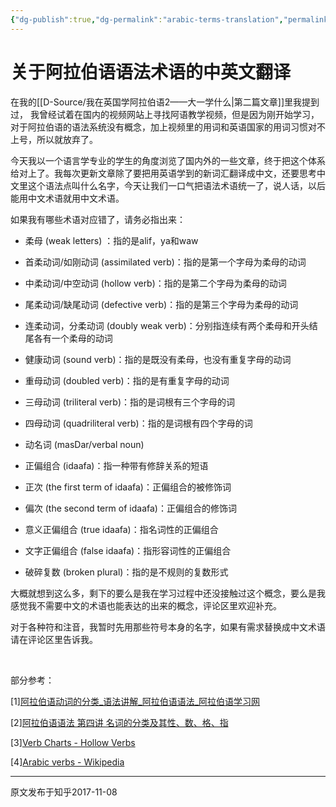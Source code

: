 ```yaml
---
{"dg-publish":true,"dg-permalink":"arabic-terms-translation","permalink":"/arabic-terms-translation/","created":"2024-01-28T23:04:06.176+08:00"}
---
```


# 关于阿拉伯语语法术语的中英文翻译

在我的[[D-Source/我在英国学阿拉伯语2——大一学什么\|第二篇文章]]里我提到过， 我曾经试着在国内的视频网站上寻找阿语教学视频，但是因为刚开始学习，对于阿拉伯语的语法系统没有概念，加上视频里的用词和英语国家的用词习惯对不上号，所以就放弃了。

  

今天我以一个语言学专业的学生的角度浏览了国内外的一些文章，终于把这个体系给对上了。我每次更新文章除了要把用英语学到的新词汇翻译成中文，还要思考中文里这个语法点叫什么名字，今天让我们一口气把语法术语统一了，说人话，以后能用中文术语就用中文术语。

  

如果我有哪些术语对应错了，请务必指出来：

- 柔母 (weak letters) ：指的是alif，ya和waw

- 首柔动词/如刚动词 (assimilated verb)：指的是第一个字母为柔母的动词

- 中柔动词/中空动词 (hollow verb)：指的是第二个字母为柔母的动词

- 尾柔动词/缺尾动词 (defective verb)：指的是第三个字母为柔母的动词

- 连柔动词，分柔动词 (doubly weak verb)：分别指连续有两个柔母和开头结尾各有一个柔母的动词

- 健康动词 (sound verb)：指的是既没有柔母，也没有重复字母的动词

- 重母动词 (doubled verb)：指的是有重复字母的动词

- 三母动词 (triliteral verb)：指的是词根有三个字母的词

- 四母动词 (quadriliteral verb)：指的是词根有四个字母的词

- 动名词 (masDar/verbal noun)

- 正偏组合 (idaafa)：指一种带有修辞关系的短语

- 正次 (the first term of idaafa)：正偏组合的被修饰词

- 偏次 (the second term of idaafa)：正偏组合的修饰词

- 意义正偏组合 (true idaafa)：指名词性的正偏组合

- 文字正偏组合 (false idaafa)：指形容词性的正偏组合

- 破碎复数 (broken plural)：指的是不规则的复数形式


大概就想到这么多，剩下的要么是我在学习过程中还没接触过这个概念，要么是我感觉我不需要中文的术语也能表达的出来的概念，评论区里欢迎补充。

  

对于各种符和注音，我暂时先用那些符号本身的名字，如果有需求替换成中文术语请在评论区里告诉我。

  

&nbsp;

  

  

部分参考：

[1][阿拉伯语动词的分类_语法讲解_阿拉伯语语法_阿拉伯语学习网](https://link.zhihu.com/?target=http%3A//arab.tingroom.com/yufa/yfjj/35.html)

[2][阿拉伯语语法 第四讲 名词的分类及其性、数、格、指](https://link.zhihu.com/?target=http%3A//www.sxue8.com/alaboyu/yufa/201009/7936.html)

[3][Verb Charts - Hollow Verbs](https://link.zhihu.com/?target=http%3A//allthearabicyouneverlearnedthefirsttimearound.com/p3/p3-ch7/verb-charts-hollow-verbs/)

[4][Arabic verbs - Wikipedia](https://link.zhihu.com/?target=https%3A//en.wikipedia.org/wiki/Arabic_verbs%23Doubled_verbs)

---
原文发布于知乎2017-11-08